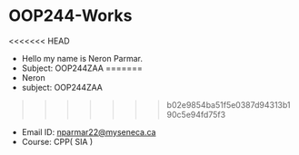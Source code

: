 # OOP244-Works
<<<<<<< HEAD
- Hello my name is Neron Parmar.
- Subject: OOP244ZAA
=======
- Neron
- subject: OOP244ZAA
>>>>>>> b02e9854ba51f5e0387d94313b190c5e94fd75f3
- Email ID: nparmar22@myseneca.ca
- Course: CPP( SIA )
